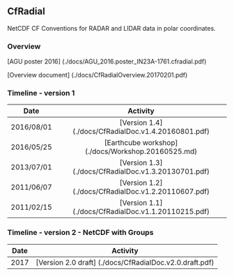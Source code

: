 ## CfRadial

NetCDF CF Conventions for RADAR and LIDAR data in polar coordinates.

### Overview

[AGU poster 2016] (./docs/AGU_2016.poster_IN23A-1761.cfradial.pdf)

[Overview document] (./docs/CfRadialOverview.20170201.pdf)

### Timeline - version 1

| Date          | Activity   |
| ------------- |:------------------------------:|
| 2016/08/01  | [Version 1.4] (./docs/CfRadialDoc.v1.4.20160801.pdf) |
| 2016/05/25  | [Earthcube workshop] (./docs/Workshop.20160525.md) |
| 2013/07/01  | [Version 1.3] (./docs/CfRadialDoc.v1.3.20130701.pdf) |
| 2011/06/07  | [Version 1.2] (./docs/CfRadialDoc.v1.2.20110607.pdf) |
| 2011/02/15  | [Version 1.1] (./docs/CfRadialDoc.v1.1.20110215.pdf) |

### Timeline - version 2 - NetCDF with Groups

| Date          | Activity   |
| ------------- |:------------------------------:|
| 2017        | [Version 2.0 draft] (./docs/CfRadialDoc.v2.0.draft.pdf) |
